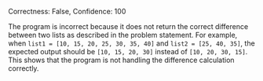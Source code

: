 Correctness: False, Confidence: 100

The program is incorrect because it does not return the correct difference between two lists as described in the problem statement. For example, when `list1 = [10, 15, 20, 25, 30, 35, 40]` and `list2 = [25, 40, 35]`, the expected output should be `[10, 15, 20, 30]` instead of `[10, 20, 30, 15]`. This shows that the program is not handling the difference calculation correctly.